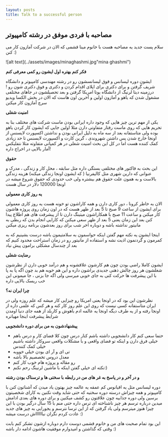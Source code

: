 ```yaml
---
layout: posts
title: Talk to a successful person
---
```


## **مصاحبه با فردی موفق در رشته کامپیوتر**


سلام
پست جدید یه مصاحبه هست با خانوم مینا قشمی که الان در شرکت آمازون کار می کنن :)

![alt text](../assets/images/minaghashmi.jpg"mina ghashmi")

**فکر کنم بهتره اول ایشون رو کمی معرفی کنم**

ایشون دوره لیسانس و فوق لیسانسشون رو در رشته مهندسی کامپیوتر و دانشگاه شریف گرفتن 
و برای دکتری برای اپلای اقدام کردن و دکتری و فوق دکتری شون رو !درزمینه دیتا لرنیگ از دانشگاه یوتا امریکا گرفتن
و بعد تحصیلشون در جاهای مختلفی مشغول شدن که یاهو و آمازون اولین و آخرین اون هاست
که الان در بخش الکسا ویدیو سرچ آمازون کار میکنن 

**امنیت شغلی**

یکی از مهم ترین چیز هایی که وجود داره ایرانی بودن ماست
شرکت های مختلف بنا به تحریم هایی که روی ماست رفتار متفاوتی دارن 
مثلا 
اولین جایی که ایشون کار کردن یاهو بوده ولی متاستفانه بعد از سه ماه به دلیل ایرانی بودن 
و نداشتن اکسپورت لایسنس از اونجا خارج شدن
پس داشتن شهروندی ، گرین کارت و اکسپورت لایسنس تا حد زیادی کمک کننده هست
اما در کل 
این بحث امنیت شغلی در هر کمپانی متفاوته
مثلا نتفلیکس آمار بالایی در اخراج داره!

**حقوق**

این بحث به فاکتور های مختلفی بستگی داره مثل سابقه ، محل کار و زندگی ، مدرک و عنوانی که دارین
شهری مثل کالیفرنیا ( که ایشون اونجا زندگی میکنه) هزینه زندگی بالاست و به همون علت حقوق هم بیشتره
ولی خب حدودی که حقوق شروع میشه در اونجا 120000 دلار در سال هست

**یه روز کاری معمولی**

الان به خاطر کرونا ، دور کاری دارن و همه کاراشون تو خونه هست 
یه روز کاری معمولی برای ایشون از ساعت 9 صبح تا 5 بعد از ظهر هست که در اون زمان
روی پروژه هاشون کار میکنن و ساعت 11 صبح با همکاراشون میتینگ دارن تا از پیشرفت های هم اطلاع پیدا کنن
بعد این زمان یعنی 5 بعد از ظهر سعی میکنن که کارایی انجام بدن که ربطی به مانیتور نداشته باشه
و دوباره اخر شب برای روز بعدشون برنامه ریزی میکنن

اینجا ایشون یه نکته مهم گفتن 
اینکه حواسمون به سلامتیمون باشه 
درست بشینیم که به کمرمون و گردنمون اذیت نشه و استفاده از مانیتور رو در زمان استراحت محدود کنیم
که بعد از چندسال مشکلی برامون پیش نیاد

**رضایت شغلی**

ایشون کاملا راضی بودن چون هم کارشون علاقشونه و هم درآمد خوبی دارن
از نظرشون شغلشون هر روز چالش ذهنی جدیدی براشون داره و این هم خوبه هم بد
چون اگه پا به پا با این پیشرفت ها حرکت کنی به جای خوبی میرسی
ولی اگه جا بزنی ، جا میمونی
این خب ریسک بالایی داره

**چرا ایران نه؟**

نظرشون این بود که در اونجا یعنی امریکا رو چیزایی کار میشه که علم روزه
ولی در ایران متاستفانه کسی نیست که روی این علم روز کار کنه 
و هر کس که علمی داره از اونجا رفته 
و از یه طرف دیگه 
اونجا یه عالمه ادم باهوش و کاربلد از همه جای دنیا اومدن
شرایط پیشرفت اینجا مهیاتره

**پیشنهادشون به من برای دوره دانشجویی**

- حتما سعی کنم کار دانشجویی داشته باشم کنار درس
چون کلا فضای کار و درس باهم خیلی فرق دارن و اینکه تو فضای واقعی و با مشکلات واقعی سروکار داشته باشیم خیلی کمک کنندس
- تی ای و آر ای بودن خیلی خووبه
- معدل دروس تخصصیم بالا باشه
- رو مقاله و پروژه هام خوب کار کنم
- نکته ای خیلی گفتن اینکه با ماشین لرنینگ رحم نکنم:)


**و در آخر و در پاسخ به غر های من در رابطه با سختی ها و ترسناک بودن رشته**

دوره لیسانس مثل یه اقیانوس کم عمقه 
یه عالمه چیز بهتون یاد میدن که آشناتون کنن با کامپیوتر و همه چیزاش
درسته دوره سختیه که حتی شاید وقت نکنین به کارای شخصیتون برسین
ولی دوره جذابیه
چون علاقتون رو کشف میکنین و برای دوره های بعدی ادامش میدین
درباره ترسم
هر چیز ناشناخته ای ترس داره
حتی منم با 15 سال درگیر بودن با این چیزا هنوز میترسم
ولی یاد گرفتن که از این ترسا نترسم و یجورایی به چیز های جدید عادت کردم
نگران نبااااااش 
درست میشه :)



این بود تمام صحبت های من و خانوم قشمی
دوست دارم دوباره ازشون تشکر کنم بابت وقتی که گذاشتن
و امیدوارم موفقیت هاشون ادامه دار باشه :)
